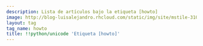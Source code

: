 ```yaml
---
description: Lista de artículos bajo la etiqueta [howto]
image: http://blog-luisalejandro.rhcloud.com/static/img/site/mstile-310x310.png
layout: tag
tag_name: howto
title: !!python/unicode 'Etiqueta [howto]'
---
```

